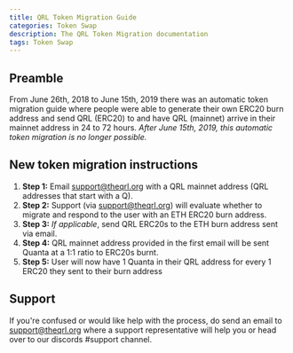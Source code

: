 ```yaml
---
title: QRL Token Migration Guide
categories: Token Swap
description: The QRL Token Migration documentation
tags: Token Swap
---
```


## Preamble

From June 26th, 2018 to June 15th, 2019 there was an automatic token migration guide where people were able to generate their own ERC20 burn address and send QRL (ERC20) to and have QRL (mainnet) arrive in their mainnet address in 24 to 72 hours. *After June 15th, 2019, this automatic token migration is no longer possible.*

## New token migration instructions

1. **Step 1:** Email support@theqrl.org with a QRL mainnet address (QRL addresses that start with a Q).
1. **Step 2:** Support (via support@theqrl.org) will evaluate whether to migrate and respond to the user with an ETH ERC20 burn address.
1. **Step 3:** *If applicable*, send QRL ERC20s to the ETH burn address sent via email.
1. **Step 4:** QRL mainnet address provided in the first email will be sent Quanta at a 1:1 ratio to ERC20s burnt.
1. **Step 5:** User will now have 1 Quanta in their QRL address for every 1 ERC20 they sent to their burn address

## Support

If you're confused or would like help with the process, do send an email to support@theqrl.org where a support representative will help you or head over to our discords #support channel.
